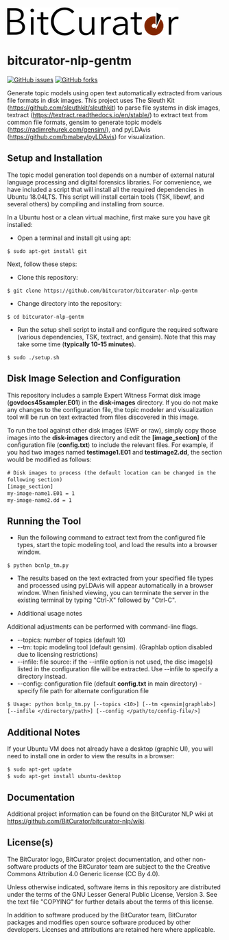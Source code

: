 ![Logo](https://github.com/BitCurator/bitcurator.github.io/blob/master/logos/BitCurator-Basic-400px.png)

# bitcurator-nlp-gentm

[![GitHub issues](https://img.shields.io/github/issues/bitcurator/bitcurator-nlp-gentm.svg)](https://github.com/bitcurator/bitcurator-nlp-gentm/issues)
[![GitHub forks](https://img.shields.io/github/forks/bitcurator/bitcurator-nlp-gentm.svg)](https://github.com/bitcurator/bitcurator-nlp-gentm/network)

Generate topic models using open text automatically extracted from various file formats in disk images. This project uses The Sleuth Kit (https://github.com/sleuthkit/sleuthkit) to parse file systems in disk images, textract (https://textract.readthedocs.io/en/stable/) to extract text from common file formats, gensim to generate topic models (https://radimrehurek.com/gensim/), and pyLDAvis (https://github.com/bmabey/pyLDAvis) for visualization.

## Setup and Installation

The topic model generation tool depends on a number of external natural language processing and digital forensics libraries. For convenience, we have included a script that will install all the required dependencies in Ubuntu 18.04LTS. This script will install certain tools (TSK, libewf, and several others) by compiling and installing from source.

In a Ubuntu host or a clean virtual machine, first make sure you have git installed: 

* Open a terminal and install git using apt:
```shell
$ sudo apt-get install git
```

Next, follow these steps:

* Clone this repository:
```shell
$ git clone https://github.com/bitcurator/bitcurator-nlp-gentm
```

* Change directory into the repository:
```shell
$ cd bitcurator-nlp-gentm
```

* Run the setup shell script to install and configure the required software (various dependencies, TSK, textract, and gensim). Note that this may take some time (**typically 10-15 minutes**).
```shell
$ sudo ./setup.sh
```

## Disk Image Selection and Configuration

This repository includes a sample Expert Witness Format disk image (**govdocs45sampler.E01**) in the **disk-images** directory. If you do not make any changes to the configuration file, the topic modeler and visualization tool will be run on text extracted from files discovered in this image.

To run the tool against other disk images (EWF or raw), simply copy those images into the **disk-images** directory and edit the **[image_section]** of the configuration file (**config.txt**) to include the relevant files. For example, if you had two images named **testimage1.E01** and **testimage2.dd**, the section would be modified as follows:

```shell
# Disk images to process (the default location can be changed in the following section)
[image_section]
my-image-name1.E01 = 1
my-image-name2.dd = 1
```

## Running the Tool

* Run the following command to extract text from the configured file types, start the topic modeling tool, and load the results into a browser window.
```shell
$ python bcnlp_tm.py
```

* The results based on the text extracted from your specified file types and processed using pyLDAvis will appear automatically in a browser window. When finished viewing, you can terminate the server in the existing terminal by typing "Ctrl-X" followed by "Ctrl-C".

* Additional usage notes

Additional adjustments can be performed with command-line flags.
* --topics: number of topics (default 10)
* --tm: topic modeling tool (default gensim). (Graphlab option disabled due to licensing restrictions)
* --infile: file source: if the --infile option is not used, the disc image(s) listed in the configuration 
file will be extracted. Use --infile to specify a directory instead.
* --config: configuration file (default **config.txt** in main directory) - specify file path for alternate configuration file

```shell
$ Usage: python bcnlp_tm.py [--topics <10>] [--tm <gensim|graphlab>] [--infile </directory/path>] [--config </path/to/config-file/>] 
```

## Additional Notes

If your Ubuntu VM does not already have a desktop (graphic UI), you will need to install one in order to view the results in a browser:

```shell
$ sudo apt-get update
$ sudo apt-get install ubuntu-desktop
```

## Documentation

Additional project information can be found on the BitCurator NLP wiki at https://github.com/BitCurator/bitcurator-nlp/wiki.

## License(s)

The BitCurator logo, BitCurator project documentation, and other non-software products of the BitCurator team are subject to the the Creative Commons Attribution 4.0 Generic license (CC By 4.0).

Unless otherwise indicated, software items in this repository are distributed under the terms of the GNU Lesser General Public License, Version 3. See the text file "COPYING" for further details about the terms of this license.

In addition to software produced by the BitCurator team, BitCurator packages and modifies open source software produced by other developers. Licenses and attributions are retained here where applicable.

